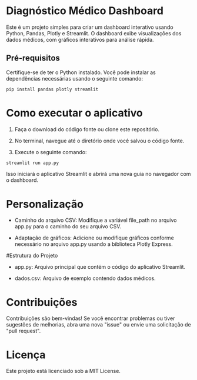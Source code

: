 # Diagnóstico Médico Dashboard

Este é um projeto simples para criar um dashboard interativo usando Python, Pandas, Plotly e Streamlit. O dashboard exibe visualizações dos dados médicos, com gráficos interativos para análise rápida.

## Pré-requisitos

Certifique-se de ter o Python instalado. Você pode instalar as dependências necessárias usando o seguinte comando:

```bash
pip install pandas plotly streamlit
```

# Como executar o aplicativo

1. Faça o download do código fonte ou clone este repositório.

1. No terminal, navegue até o diretório onde você salvou o código fonte.

1. Execute o seguinte comando:

```bash
streamlit run app.py
```

Isso iniciará o aplicativo Streamlit e abrirá uma nova guia no navegador com o dashboard.

# Personalização

- Caminho do arquivo CSV: Modifique a variável file_path no arquivo app.py para o caminho do seu arquivo CSV.

- Adaptação de gráficos: Adicione ou modifique gráficos conforme necessário no arquivo app.py usando a biblioteca Plotly Express.

#Estrutura do Projeto

- app.py: Arquivo principal que contém o código do aplicativo Streamlit.

- dados.csv: Arquivo de exemplo contendo dados médicos.

# Contribuições
Contribuições são bem-vindas! Se você encontrar problemas ou tiver sugestões de melhorias, abra uma nova "issue" ou envie uma solicitação de "pull request".

# Licença

Este projeto está licenciado sob a MIT License.
